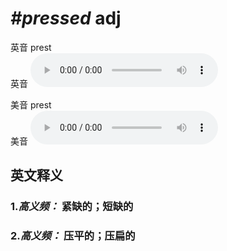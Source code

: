 # ***\#pressed*** adj
英音 prest  
英音
<audio src="./media/pressed1_AAC.aac" controls="controls"></audio>

美音 prest  
美音
<audio src="./media/pressed2_AAC.aac" controls="controls"></audio>



  

英文释义
---
### 1.*高义频：* **紧缺的；短缺的**  

### 2.*高义频：* **压平的；压扁的**  


